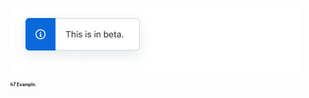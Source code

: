 ![This is in beta, this means this is in development.](https://github.com/lgrachov/superpose/blob/main/BetaInfo.png?raw=true)

<h1 alt="h7 example" style="font-size: 7px;">h7 Example.</h1>